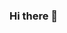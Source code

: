 ### Hi there 👋

<!--
**VivekSharma1007/VivekSharma1007** is a ✨ _special_ ✨ repository because its `README.md` (this file) appears on your GitHub profile.

Here are some ideas to get you started:

- 🔭 I’m currently working on Building myself.
- 🌱 I’m currently learning Web Development.
- 📫 How to reach me: Just email me 🙂
-->
